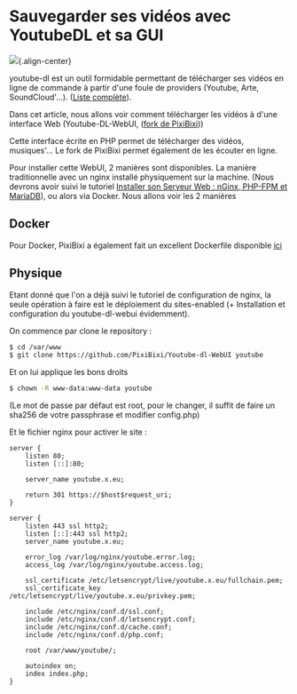 # Sauvegarder ses vidéos avec YoutubeDL et sa GUI

![](/youtubedlwebui_main.png){.align-center}

youtube-dl est un outil formidable permettant de télécharger ses vidéos
en ligne de commande à partir d'une foule de providers (Youtube, Arte,
SoundCloud'...). ([Liste
complète](https://rg3.github.io/youtube-dl/supportedsites.html)).

Dans cet article, nous allons voir comment télécharger les vidéos à
d'une interface Web (Youtube-DL-WebUI, ([fork de
PixiBixi](https://github.com/PixiBixi/Youtube-dl-WebUI)))

Cette interface écrite en PHP permet de télécharger des vidéos,
musiques'... Le fork de PixiBixi permet également de les écouter en
ligne.

Pour installer cette WebUI, 2 manières sont disponibles. La manière
traditionnelle avec un nginx installé physiquement sur la machine. (Nous
devrons avoir suivi le tutoriel [Installer son Serveur Web : nGinx,
PHP-FPM et MariaDB](/linux/hosting/lemp/installation)), ou alors via
Docker. Nous allons voir les 2 manières

## Docker

Pour Docker, PixiBixi a également fait un excellent Dockerfile
disponible
[ici](https://hub.docker.com/r/bixidock/youtubedl-webui/~/dockerfile/)

## Physique

Etant donné que l'on a déjà suivi le tutoriel de configuration de
nginx, la seule opération à faire est le déploiement du sites-enabled (+
Installation et configuration du youtube-dl-webui évidemment).

On commence par clone le repository :

``` bash
$ cd /var/www
$ git clone https://github.com/PixiBixi/Youtube-dl-WebUI youtube
```

Et on lui applique les bons droits

``` bash
$ chown -R www-data:www-data youtube
```

(Le mot de passe par défaut est root, pour le changer, il suffit de
faire un sha256 de votre passphrase et modifier config.php)

Et le fichier nginx pour activer le site :

``` nginx
server {
    listen 80;
    listen [::]:80;

    server_name youtube.x.eu;

    return 301 https://$host$request_uri;
}

server {
    listen 443 ssl http2;
    listen [::]:443 ssl http2;
    server_name youtube.x.eu;

    error_log /var/log/nginx/youtube.error.log;
    access_log /var/log/nginx/youtube.access.log;

    ssl_certificate /etc/letsencrypt/live/youtube.x.eu/fullchain.pem;
    ssl_certificate_key /etc/letsencrypt/live/youtube.x.eu/privkey.pem;

    include /etc/nginx/conf.d/ssl.conf;
    include /etc/nginx/conf.d/letsencrypt.conf;
    include /etc/nginx/conf.d/cache.conf;
    include /etc/nginx/conf.d/php.conf;

    root /var/www/youtube/;

    autoindex on;
    index index.php;
}
```

